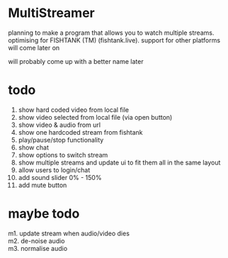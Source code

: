 # MultiStreamer
planning to make a program that allows you to watch multiple streams. optimising for FISHTANK (TM) (fishtank.live). support for other platforms will come later on

will probably come up with a better name later

# todo
1. show hard coded video from local file
2. show video selected from local file (via open button)
3. show video & audio from url
4. show one hardcoded stream from fishtank
5. play/pause/stop functionality
6. show chat
7. show options to switch stream
8. show multiple streams and update ui to fit them all in the same layout
9. allow users to login/chat
10. add sound slider 0% - 150%
11. add mute button

# maybe todo
m1. update stream when audio/video dies  
m2. de-noise audio  
m3. normalise audio  
